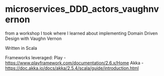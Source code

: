 # microservices_DDD_actors_vaughnvernon
from a workshop I took where I learned about implementing Domain Driven Design with Vaughn Vernon

Written in Scala

Frameworks leveraged:
Play - https://www.playframework.com/documentation/2.6.x/Home
Akka - https://doc.akka.io/docs/akka/2.5.4/scala/guide/introduction.html

